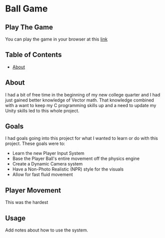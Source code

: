 # Ball Game

## Play The Game
You can play the game in your browser at this [link](https://simmer.io/@RSakib/ballgame)

## Table of Contents
+ [About](#about)


## About
I had a bit of free time in the beginning of my new college quarter and I had just gained better knowledge of Vector math. That knowledge combined with a want to keep my C programming skills up and a need to update my Unity skills led to this whole project.

## Goals
I had goals going into this project for what I wanted to learn or do with this project.
These goals were to:
+ Learn the new Player Input System
+ Base the Player Ball's entire movement off the physics engine
+ Create a Dynamic Camera system
+ Have a Non-Photo Realistic (NPR) style for the visuals
+ Allow for fast fluid movement

## Player Movement
This was the hardest


## Usage

Add notes about how to use the system.